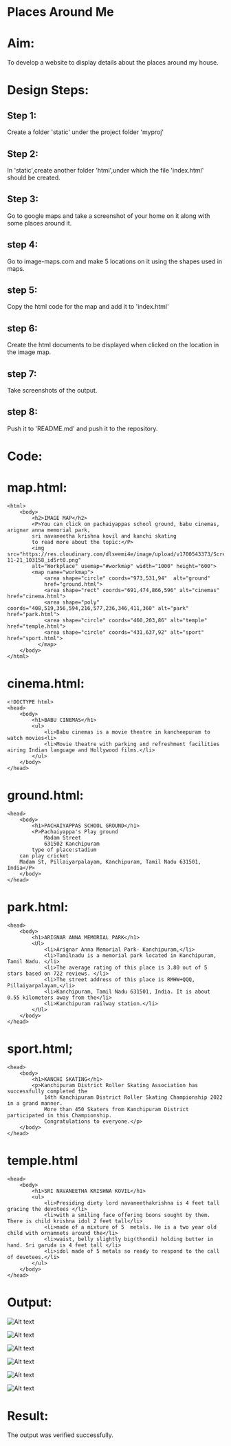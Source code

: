 # Places Around Me
# Aim:
To develop a website to display details about the places around my house.

# Design Steps:
## Step 1:
Create a folder 'static' under the project folder 'myproj'

## Step 2:
In 'static',create another folder 'html',under which the file 'index.html' should be created.

## Step 3:
Go to google maps and take a screenshot of your home on it along with some places around it.

## step 4:
Go to image-maps.com and make 5 locations on it using the shapes used in maps.

## step 5:
Copy the html code for the map and add it to 'index.html'

## step 6:
Create the html documents to be displayed when clicked on the location in the image map.

## step 7:
Take screenshots of the output.

## step 8:
Push it to 'README.md' and push it to the repository.

# Code:
# map.html:
```<!DOCTYPE html>
<html>
    <body>
        <h2>IMAGE MAP</h2>
        <P>You can click on pachaiyappas school ground, babu cinemas, arignar anna memorial park, 
        sri navaneetha krishna kovil and kanchi skating
        to read more about the topic:</P>
        <img src="https://res.cloudinary.com/dlseemi4e/image/upload/v1700543373/Screenshot_2023-11-21_103158_id5rt0.png" 
        alt="Workplace" usemap="#workmap" width="1000" height="600">
        <map name="workmap">
            <area shape="circle" coords="973,531,94"  alt="ground"
            href="ground.html">
            <area shape="rect" coords="691,474,866,596" alt="cinemas" href="cinema.html">
            <area shape="poly" coords="408,519,356,594,216,577,236,346,411,360" alt="park" href="park.html">
            <area shape="circle" coords="460,203,86" alt="temple" href="temple.html">
            <area shape="circle" coords="431,637,92" alt="sport" href="sport.html">
          </map>
    </body>
</html>
```

# cinema.html:
```
<!DOCTYPE html>
<head>
    <body>
        <h1>BABU CINEMAS</h1>
        <ul>
            <li>Babu cinemas is a movie theatre in kancheepuram to watch movies<li>
            <li>Movie theatre with parking and refreshment facilities airing Indian language and Hollywood films.</li>
        </ul>
    </body>
</head>
```

# ground.html:
```<!DOCTYPE html>
<head>
    <body>
        <h1>PACHAIYAPPAS SCHOOL GROUND</h1>
        <P>Pachaiyappa's Play ground
            Madam Street
            631502 Kanchipuram
        type of place:stadium 
    can play cricket 
	Madam St, Pillaiyarpalayam, Kanchipuram, Tamil Nadu 631501, India</P>
    </body>
</head>
```

# park.html:
```<!DOCTYPE html>
<head>
    <body>
        <h1>ARIGNAR ANNA MEMORIAL PARK</h1>
        <Ul>
            <li>Arignar Anna Memorial Park- Kanchipuram,</li>
            <li>Tamilnadu is a memorial park located in Kanchipuram, Tamil Nadu. </li>
            <li>The average rating of this place is 3.80 out of 5 stars based on 722 reviews. </li>
            <li>The street address of this place is RMHW+QQQ, Pillaiyarpalayam,</li>
            <li>Kanchipuram, Tamil Nadu 631501, India. It is about 0.55 kilometers away from the</li> 
            <li>Kanchipuram railway station.</li>
        </Ul>
    </body>
</head>
```

# sport.html;
```<!DOCTYPE html>
<head>
    <body>
        <h1>KANCHI SKATING</h1>
        <p>Kanchipuram District Roller Skating Association has successfully completed the 
            14th Kanchipuram District Roller Skating Championship 2022 in a grand manner. 
            More than 450 Skaters from Kanchipuram District participated in this Championship.
            Congratulations to everyone.</p>
    </body>
</head>
```

# temple.html
```<!DOCTYPE html>
<head>
    <body>
        <h1>SRI NAVANEETHA KRISHNA KOVIL</h1>
        <ul>
            <li>Presiding diety lord navaneethakrishna is 4 feet tall gracing the devotees </li>
            <li>with a smiling face offering boons sought by them. There is child krishna idol 2 feet tall</li>
            <li>made of a mixture of 5  metals. He is a two year old child with ornamnets around the</li> 
            <li>waist, belly slightly big(thondi) holding butter in hand. Sri garuda is 4 feet tall </li>
            <li>idol made of 5 metals so ready to respond to the call of devotees.</li>
        </ul>
    </body>
</head>
```


# Output:
![Alt text](output.png)

![Alt text](cinema.png)

![Alt text](ground.png)

![Alt text](park.png)

![Alt text](sport.png)

![Alt text](temple.png)


# Result:
The output was verified successfully.

